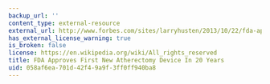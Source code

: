 ```yaml
---
backup_url: ''
content_type: external-resource
external_url: http://www.forbes.com/sites/larryhusten/2013/10/22/fda-approves-first-new-atherectomy-device-in-20-years/
has_external_license_warning: true
is_broken: false
license: https://en.wikipedia.org/wiki/All_rights_reserved
title: FDA Approves First New Atherectomy Device In 20 Years
uid: 058af6ea-701d-42f4-9a9f-3ff0ff940ba8
---
```

